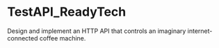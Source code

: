 # TestAPI_ReadyTech
Design and implement an HTTP API that controls an imaginary internet-connected coffee machine.

